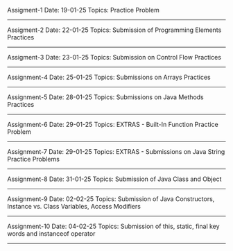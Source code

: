 Assigment-1
Date: 19-01-25
Topics: Practice Problem

----------------------------------------------------------------------------------------------------------------------------------------------

Assigment-2
Date: 22-01-25
Topics: Submission of Programming Elements Practices

----------------------------------------------------------------------------------------------------------------------------------------------

Assigment-3
Date: 23-01-25
Topics: Submission on Control Flow Practices

----------------------------------------------------------------------------------------------------------------------------------------------

Assignment-4
Date: 25-01-25
Topics: Submissions on Arrays Practices

----------------------------------------------------------------------------------------------------------------------------------------------

Assignment-5
Date: 28-01-25
Topics: Submissions on Java Methods Practices

----------------------------------------------------------------------------------------------------------------------------------------------

Assignment-6
Date: 29-01-25
Topics: EXTRAS - Built-In Function Practice Problem

----------------------------------------------------------------------------------------------------------------------------------------------

Assignment-7
Date: 29-01-25
Topics: EXTRAS - Submissions on Java String Practice Problems

----------------------------------------------------------------------------------------------------------------------------------------------

Assignment-8
Date: 31-01-25
Topics: Submission of Java Class and Object

----------------------------------------------------------------------------------------------------------------------------------------------

Assignment-9
Date: 02-02-25
Topics: Submission of Java Constructors, Instance vs. Class Variables, Access Modifiers

----------------------------------------------------------------------------------------------------------------------------------------------

Assignment-10
Date: 04-02-25
Topics: Submission of this, static, final key words and instanceof operator

----------------------------------------------------------------------------------------------------------------------------------------------





